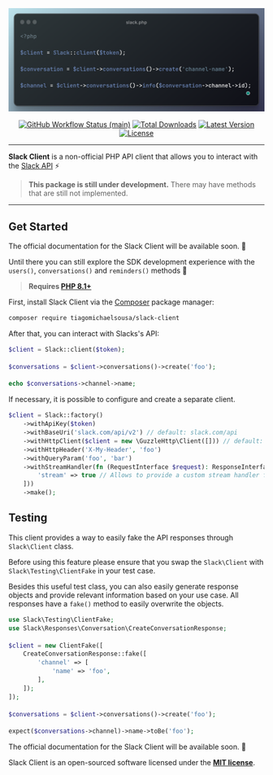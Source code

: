<p align="center">
    <img src="https://raw.githubusercontent.com/tiagomichaelsousa/slack-client/main/art/client.png" width="600" alt="Slack Client">
    <p align="center">
        <a href="https://github.com/tiagomichaelsousa/slack-client/actions"><img alt="GitHub Workflow Status (main)" src="https://github.com/tiagomichaelsousa/slack-laravel/actions/workflows/tests.yml/badge.svg?branch=main"></a>
        <a href="https://packagist.org/packages/tiagomichaelsousa/slack-client"><img alt="Total Downloads" src="https://img.shields.io/packagist/dt/tiagomichaelsousa/slack-client"></a>
        <a href="https://packagist.org/packages/tiagomichaelsousa/slack-client"><img alt="Latest Version" src="https://img.shields.io/packagist/v/tiagomichaelsousa/slack-client"></a>
        <a href="https://packagist.org/packages/tiagomichaelsousa/slack-client"><img alt="License" src="https://img.shields.io/github/license/tiagomichaelsousa/slack-client"></a>
    </p>
</p>

------
**Slack Client** is a non-official PHP API client that allows you to interact with the [Slack API](https://api.slack.com/methods) ⚡️

> **This package is still under development.** There may have methods that are still not implemented.

<hr />

## Get Started

The official documentation for the Slack Client will be available soon. 👀

Until there you can still explore the SDK development experience with the `users()`, `conversations()` and `reminders()` methods 🚀

> **Requires [PHP 8.1+](https://php.net/releases/)**

First, install Slack Client via the [Composer](https://getcomposer.org/) package manager:

```bash
composer require tiagomichaelsousa/slack-client
```

After that, you can interact with Slacks's API:

```php
$client = Slack::client($token);

$conversations = $client->conversations()->create('foo');

echo $conversations->channel->name;
```

If necessary, it is possible to configure and create a separate client.

```php
$client = Slack::factory()
    ->withApiKey($token)
    ->withBaseUri('slack.com/api/v2') // default: slack.com/api
    ->withHttpClient($client = new \GuzzleHttp\Client([])) // default: HTTP client found using PSR-18 HTTP Client 
    ->withHttpHeader('X-My-Header', 'foo')
    ->withQueryParam('foo', 'bar')
    ->withStreamHandler(fn (RequestInterface $request): ResponseInterface => $client->send($request, [
        'stream' => true // Allows to provide a custom stream handler for the http client.
    ]))
    ->make();
```

## Testing

This client provides a way to easily fake the API responses through `Slack\Client` class. 

Before using this feature please ensure that you swap the `Slack\Client` with `Slack\Testing\ClientFake` in your test case.

Besides this useful test class, you can also easily generate response objects and provide relevant information based on your use case. All responses have a `fake()` method to easily overwrite the objects.

```php
use Slack\Testing\ClientFake;
use Slack\Responses\Conversation\CreateConversationResponse;

$client = new ClientFake([
    CreateConversationResponse::fake([
        'channel' => [
            'name' => 'foo',
        ],
    ]);
]);

$conversations = $client->conversations()->create('foo');

expect($conversations->channel)->name->toBe('foo');
```

The official documentation for the Slack Client will be available soon. 👀

Slack Client is an open-sourced software licensed under the **[MIT license](https://opensource.org/licenses/MIT)**.
